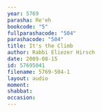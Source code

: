 ```yaml
---
year: 5769
parasha: Re'eh
bookcode: "5"
fullparashacode: "504"
parashacode: "504"
title: It's the Climb
author: Rabbi Eliezer Hirsch
date: 2009-08-15
id: 57695041
filename: 5769-504-1
layout: audio
moment: 
shabbat: 
occasion: 
---
```

